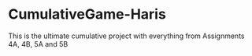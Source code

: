 # CumulativeGame-Haris
This is the ultimate cumulative project with everything from Assignments 4A, 4B, 5A and 5B
